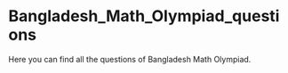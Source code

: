 # Bangladesh_Math_Olympiad_questions
Here you can find all the questions of Bangladesh Math Olympiad.
